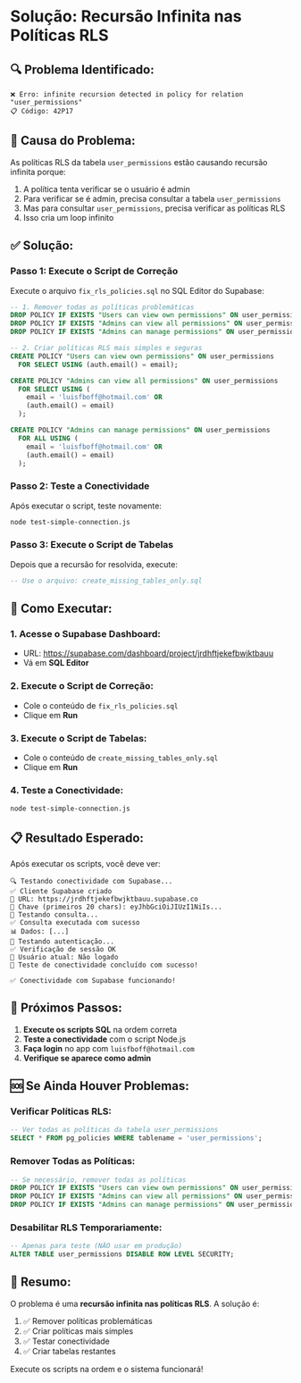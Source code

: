 # Solução: Recursão Infinita nas Políticas RLS

## 🔍 **Problema Identificado:**

```
❌ Erro: infinite recursion detected in policy for relation "user_permissions"
📋 Código: 42P17
```

## 🚨 **Causa do Problema:**

As políticas RLS da tabela `user_permissions` estão causando recursão infinita porque:
1. A política tenta verificar se o usuário é admin
2. Para verificar se é admin, precisa consultar a tabela `user_permissions`
3. Mas para consultar `user_permissions`, precisa verificar as políticas RLS
4. Isso cria um loop infinito

## ✅ **Solução:**

### **Passo 1: Execute o Script de Correção**

Execute o arquivo `fix_rls_policies.sql` no SQL Editor do Supabase:

```sql
-- 1. Remover todas as políticas problemáticas
DROP POLICY IF EXISTS "Users can view own permissions" ON user_permissions;
DROP POLICY IF EXISTS "Admins can view all permissions" ON user_permissions;
DROP POLICY IF EXISTS "Admins can manage permissions" ON user_permissions;

-- 2. Criar políticas RLS mais simples e seguras
CREATE POLICY "Users can view own permissions" ON user_permissions
  FOR SELECT USING (auth.email() = email);

CREATE POLICY "Admins can view all permissions" ON user_permissions
  FOR SELECT USING (
    email = 'luisfboff@hotmail.com' OR
    (auth.email() = email)
  );

CREATE POLICY "Admins can manage permissions" ON user_permissions
  FOR ALL USING (
    email = 'luisfboff@hotmail.com' OR
    (auth.email() = email)
  );
```

### **Passo 2: Teste a Conectividade**

Após executar o script, teste novamente:

```bash
node test-simple-connection.js
```

### **Passo 3: Execute o Script de Tabelas**

Depois que a recursão for resolvida, execute:

```sql
-- Use o arquivo: create_missing_tables_only.sql
```

## 🔧 **Como Executar:**

### **1. Acesse o Supabase Dashboard:**
- URL: https://supabase.com/dashboard/project/jrdhftjekefbwjktbauu
- Vá em **SQL Editor**

### **2. Execute o Script de Correção:**
- Cole o conteúdo de `fix_rls_policies.sql`
- Clique em **Run**

### **3. Execute o Script de Tabelas:**
- Cole o conteúdo de `create_missing_tables_only.sql`
- Clique em **Run**

### **4. Teste a Conectividade:**
```bash
node test-simple-connection.js
```

## 📋 **Resultado Esperado:**

Após executar os scripts, você deve ver:

```
🔍 Testando conectividade com Supabase...
✅ Cliente Supabase criado
📍 URL: https://jrdhftjekefbwjktbauu.supabase.co
🔑 Chave (primeiros 20 chars): eyJhbGciOiJIUzI1NiIs...
🔄 Testando consulta...
✅ Consulta executada com sucesso
📊 Dados: [...]
🔄 Testando autenticação...
✅ Verificação de sessão OK
👤 Usuário atual: Não logado
🎉 Teste de conectividade concluído com sucesso!

✅ Conectividade com Supabase funcionando!
```

## 🚀 **Próximos Passos:**

1. **Execute os scripts SQL** na ordem correta
2. **Teste a conectividade** com o script Node.js
3. **Faça login** no app com `luisfboff@hotmail.com`
4. **Verifique se aparece como admin**

## 🆘 **Se Ainda Houver Problemas:**

### **Verificar Políticas RLS:**
```sql
-- Ver todas as políticas da tabela user_permissions
SELECT * FROM pg_policies WHERE tablename = 'user_permissions';
```

### **Remover Todas as Políticas:**
```sql
-- Se necessário, remover todas as políticas
DROP POLICY IF EXISTS "Users can view own permissions" ON user_permissions;
DROP POLICY IF EXISTS "Admins can view all permissions" ON user_permissions;
DROP POLICY IF EXISTS "Admins can manage permissions" ON user_permissions;
```

### **Desabilitar RLS Temporariamente:**
```sql
-- Apenas para teste (NÃO usar em produção)
ALTER TABLE user_permissions DISABLE ROW LEVEL SECURITY;
```

## 🎯 **Resumo:**

O problema é uma **recursão infinita nas políticas RLS**. A solução é:
1. ✅ Remover políticas problemáticas
2. ✅ Criar políticas mais simples
3. ✅ Testar conectividade
4. ✅ Criar tabelas restantes

Execute os scripts na ordem e o sistema funcionará!
